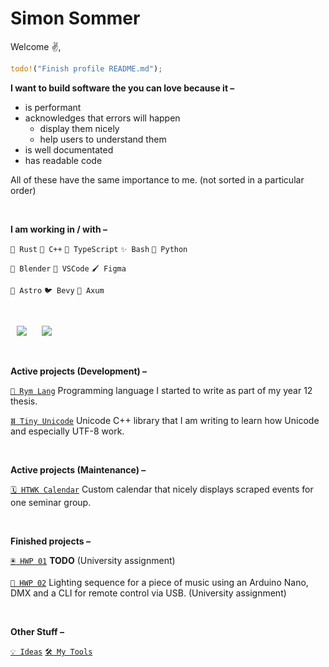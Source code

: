 <!--
Here are some ideas to get you started:

- 🔭 I’m currently working on ...
- 🌱 I’m currently learning ...
- 👯 I’m looking to collaborate on ...
- 🤔 I’m looking for help with ...
- 💬 Ask me about ...
- 📫 How to reach me: ...
- 😄 Pronouns: ...
- ⚡ Fun fact: ...
-->

# Simon Sommer

Welcome ✌️,

```rust
todo!("Finish profile README.md");
```

**I want to build software the you can love because it –**

- is performant
- acknowledges that errors will happen
  - display them nicely
  - help users to understand them
- is well documentated
- has readable code

All of these have the same importance to me. (not sorted in a particular order)

<br/>

**I am working in / with –**

`🦀 Rust` `📛 C++` `🧶 TypeScript` `✨️ Bash` `🐍 Python`

`🧊 Blender` `📝 VSCode` `🖌️ Figma`

`🚀 Astro` `🐦 Bevy` `📨 Axum`

<br/>

<p>
    <img src="https://github-readme-stats-livid-omega-28.vercel.app/api/top-langs/?username=creatorsiso&theme=dark&custom_title=Programming%20languages&layout=compact&langs_count=30&exclude_repo=dotfiles&hide=html,css,scss,mdx,tex,jupyter%20notebook,astro,vue,cmake,just,procfile" hspace="10" >
    <img src="https://github-readme-stats-livid-omega-28.vercel.app/api/top-langs/?username=creatorsiso&theme=dark&custom_title=Other%20languages&layout=compact&langs_count=10&hide=rust,c%2B%2B,c,typescript,javascript,go,zig,lua,shell,python" hspace="10" >
</p>

<br/>

**Active projects (Development) –**

<!-- `🌍 My Website` https://www.creatorsiso.xyz -->

[`📙 Rym Lang`][project:rym] Programming language I started to write as part of my year 12 thesis.

[`𝖀 Tiny Unicode`][project:tiny-unicode] Unicode C++ library that I am writing to learn how Unicode and especially UTF-8 work.

<br/>

**Active projects (Maintenance) –**

[`🗓 HTWK Calendar`][project:htwk-calendar] Custom calendar that nicely displays scraped events for one seminar group.

<br/>

**Finished projects –**

[`🖲 HWP 01`][project:hwp-01] __TODO__ (University assignment)

[`🚦 HWP 02`][project:hwp-02] Lighting sequence for a piece of music using an Arduino Nano, DMX and a CLI for remote control via USB. (University assignment)

<br/>

**Other Stuff –**

[`💡 Ideas`](https://github.com/CreatorSiSo/my-lists/blob/main/ideas.md)
[`🛠 My Tools`](https://github.com/CreatorSiSo/my-lists/blob/main/apps.md)

[project:htwk-calendar]: https://github.com/creatorsiso/htwk-calendar
[project:rym]: https://github.com/creatorsiso/rym
[project:stringx]: https://github.com/creatorsiso/stringx
[project:tiny-unicode]: https://github.com/creatorsiso/tiny-unicode
[project:annotate_snippets_builder]: https://github.com/creatorsiso/annotate_snippets_builder
[project:hwp-01]: https://github.com/CreatorSiSo/hwp-01
[project:hwp-02]: https://github.com/CreatorSiSo/hwp-02

[people:creatorsiso]: https://github.com/creatorsiso
